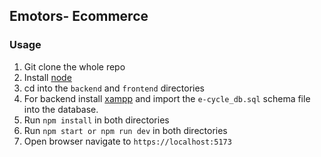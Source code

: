 ## Emotors- Ecommerce

### Usage

1. Git clone the whole repo
2. Install [node](https://nodejs.org/en/download/current)
3. cd into the `backend` and `frontend` directories
4. For backend install [xampp](https://www.apachefriends.org/download.html) and import the `e-cycle_db.sql` schema file into the database.
5. Run `npm install` in both directories
6. Run `npm start or npm run dev` in both directories
7. Open browser navigate to `https://localhost:5173`